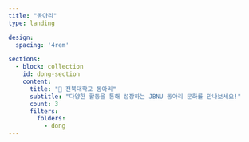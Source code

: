 ```yaml
---
title: "동아리"
type: landing

design:
  spacing: '4rem'

sections:
  - block: collection
    id: dong-section
    content:
      title: "🏫 전북대학교 동아리"
      subtitle: "다양한 활동을 통해 성장하는 JBNU 동아리 문화를 만나보세요!"
      count: 3
      filters:
        folders:
          - dong
---
```



